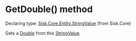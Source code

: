 <!--

Copyrights 2023 Sisk Framework - CypherPotato
Published under MIT license

!!! DO NOT EDIT THIS FILE !!!
This file was generated by a tool in the Sisk package. To edit the information in this documentation,
edit the XML documentation present in the Sisk source code.

-->


# GetDouble() method

Declaring type: [Sisk.Core.Entity.StringValue](/spec/Sisk.Core.Entity.StringValue.md) (from Sisk.Core)


Gets a <a href="https://learn.microsoft.com/en-us/dotnet/api/System.Double">Double</a> from this <a href="/spec/Sisk.Core.Entity.StringValue.md">StringValue</a>.

